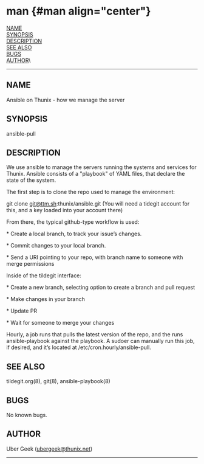 man {#man align="center"}
===

[NAME](#NAME)\
[SYNOPSIS](#SYNOPSIS)\
[DESCRIPTION](#DESCRIPTION)\
[SEE ALSO](#SEE%20ALSO)\
[BUGS](#BUGS)\
[AUTHOR](#AUTHOR)\

------------------------------------------------------------------------

NAME []()
---------

Ansible on Thunix - how we manage the server

SYNOPSIS []()
-------------

ansible-pull

DESCRIPTION []()
----------------

We use ansible to manage the servers running the systems and services
for Thunix. Ansible consists of a "playbook" of YAML files, that declare
the state of the system.

The first step is to clone the repo used to manage the environment:

git clone git@ttm.sh:thunix/ansible.git (You will need a tidegit account
for this, and a key loaded into your account there)

From there, the typical github-type workflow is used:

\* Create a local branch, to track your issue’s changes.

\* Commit changes to your local branch.

\* Send a URI pointing to your repo, with branch name to someone with
merge permissions

Inside of the tildegit interface:

\* Create a new branch, selecting option to create a branch and pull
request

\* Make changes in your branch

\* Update PR

\* Wait for someone to merge your changes

Hourly, a job runs that pulls the latest version of the repo, and the
runs ansible-playbook against the playbook. A sudoer can manually run
this job, if desired, and it’s located at /etc/cron.hourly/ansible-pull.

SEE ALSO []()
-------------

tildegit.org(8), git(8), ansible-playbook(8)

BUGS []()
---------

No known bugs.

AUTHOR []()
-----------

Uber Geek (ubergeek@thunix.net)

------------------------------------------------------------------------
